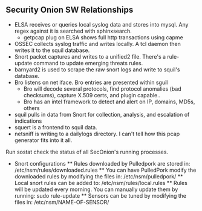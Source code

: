 ## Security Onion SW Relationships 
* ELSA receives or queries local syslog data and stores into mysql.  Any regex against it is searched with sphinxsearch.
  * getpcap plug on ELSA shows full http transactions using capme
* OSSEC collects syslog traffic and writes locally. A tcl daemon then writes it to the squil database.
* Snort packet captures and writes to a unified2 file. There's a rule-update command to update emerging threats rules.
* barnyard2 is used to scrape the raw snort logs and write to squil's database.
* Bro listens on net iface. Bro entries are presented within sguil
  * Bro will decode several protocols, find protocol anomalies (bad checksums), capture X.509 certs, and plugin capable.. 
  * Bro has an intel framework to detect and alert on IP, domains, MD5s, others
* squil pulls in data from Snort for collection, analysis, and escalation of indications
* squert is a frontend to squil data.
* netsniff is writing to a dailylogs directory. I can't tell how this pcap generator fits into it all.
  
Run sostat check the status of all SecOnion's running processes.  
  
* Snort configurations
** Rules downloaded by Pulledpork are stored in:
/etc/nsm/rules/downloaded.rules
** You can have PulledPork modify the downloaded rules by modifying the files in:
/etc/nsm/pulledpork/
** Local snort rules can be added to:
/etc/nsm/rules/local.rules
** Rules will be updated every morning. You can manually update them by running:
sudo rule-update
** Sensors can be tuned by modifying the files in:
 /etc/nsm/NAME-OF-SENSOR/
